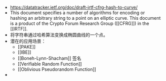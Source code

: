 - https://datatracker.ietf.org/doc/draft-irtf-cfrg-hash-to-curve/
- This document specifies a number of algorithms for encoding or hashing an arbitrary string to a point on an elliptic curve.  This document is a product of the Crypto Forum Research Group ([[CFRG]]) in
     the [[IRTF]].
- 将字符串通过哈希算法变换成椭圆曲线的一个点。
- 潜在的应用场景：
	- [[PAKE]]
	- [[IBE]]
	- [[Boneh-Lynn-Shacham]] 签名
	- [[Verifiable Random Function]]
	- [[Oblivious Pseudorandom Function]]
-